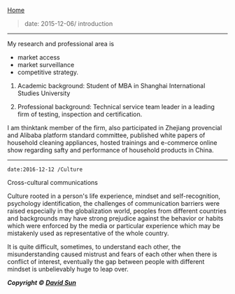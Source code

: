  [Home](http://www.sunweiwei.net) 

>date: 2015-12-06/ introduction 
    
***
My research and professional area is

 * market access
 * market surveillance
 * competitive strategy.  

1. Academic background: Student of MBA in Shanghai International Studies University

2. Professional background: Technical service team leader in a leading firm of testing, inspection and certification.  

I am thinktank member of the firm, also participated in Zhejiang provencial and Alibaba platform standard committee, published white papers of household cleaning appliances, hosted trainings and e-commerce online show regarding safty and performance of household products in China.


***
    date:2016-12-12 /Culture 

Cross-cultural communications 

Culture rooted in a person's life experience, mindset and self-recognition, psychology identification, the challenges of communication barriers were raised especially in the globalization world, peoples from different countries and backgrounds may have strong prejudice against the behavior or habits which were enforced by the media or particular experience which may be mistakenly used as representative of the whole country.

It is quite difficult, sometimes, to understand each other, the misunderstanding caused mistrust and fears of each other when there is conflict of interest, eventually the gap between people with different mindset is unbelievably huge to leap over.



***Copyright &copy; [David Sun](mailto:david@sunweiwei.net)***


